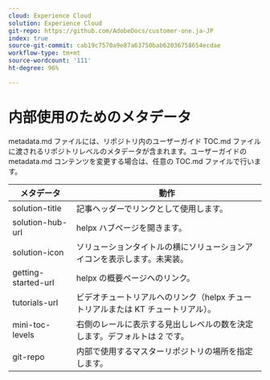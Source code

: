```yaml
---
cloud: Experience Cloud
solution: Experience Cloud
git-repo: https://github.com/AdobeDocs/customer-one.ja-JP
index: true
source-git-commit: cab19c7570a9e87a63750bab62036758654ecdae
workflow-type: tm+mt
source-wordcount: '111'
ht-degree: 96%

---
```



# 内部使用のためのメタデータ

metadata.md ファイルには、リポジトリ内のユーザーガイド TOC.md ファイルに渡されるリポジトリレベルのメタデータが含まれます。ユーザーガイドの metadata.md コンテンツを変更する場合は、任意の TOC.md ファイルで行います。

| メタデータ | 動作 |
|--- |--- |
| solution-title | 記事ヘッダーでリンクとして使用します。 |
| solution-hub-url | helpx ハブページを開きます。 |
| solution-icon | ソリューションタイトルの横にソリューションアイコンを表示します。未実装。 |
| getting-started-url | helpx の概要ページへのリンク。 |
| tutorials-url | ビデオチュートリアルへのリンク（helpx チュートリアルまたは KT チュートリアル）。 |
| mini-toc-levels | 右側のレールに表示する見出しレベルの数を決定します。デフォルトは 2 です。 |
| git-repo | 内部で使用するマスターリポジトリの場所を指定します。 |
